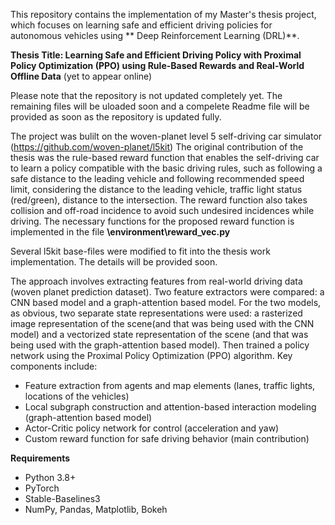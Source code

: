 This repository contains the implementation of my Master's thesis project, which focuses on learning safe and efficient driving policies for autonomous vehicles 
using ** Deep Reinforcement Learning (DRL)**.

**Thesis Title: Learning Safe and Efficient Driving Policy with Proximal Policy Optimization (PPO) using Rule-Based Rewards and Real-World Offline Data** (yet to appear online)

Please note that the repository is not updated completely yet. The remaining files will be uloaded soon and a compelete Readme file will be provided as soon as 
the repository is updated fully.

The project was bulilt on the woven-planet level 5 self-driving car simulator (https://github.com/woven-planet/l5kit)
The original contribution of the thesis was the rule-based reward function that enables the self-driving car to learn a policy compatible with the basic
driving rules, such as following a safe distance to the leading vehicle and following recommended speed limit, considering the distance to the leading vehicle,
traffic light status (red/green), distance to the intersection. The reward function also takes collision and off-road incidence to avoid such undesired incidences
while driving. The necessary functions for the proposed reward function is implemented in the file **\environment\reward_vec.py**

Several l5kit base-files were modified to fit into the thesis work implementation. The details will be provided soon.

The approach involves extracting features from real-world driving data (woven planet prediction dataset). Two feature extractors were compared: a CNN based model and 
a graph-attention based model. For the two models, as obvious, two separate state representations were used: a rasterized image representation of the scene(and that was
being used with the CNN model) and a vectorized state representation of the scene (and that was being used with the graph-attention based model).
Then trained a policy network using the Proximal Policy Optimization (PPO) algorithm. Key components include:

- Feature extraction from agents and map elements (lanes, traffic lights, locations of the vehicles)
- Local subgraph construction and attention-based interaction modeling (graph-attention based model)
- Actor-Critic policy network for control (acceleration and yaw)
- Custom reward function for safe driving behavior (main contribution)

**Requirements**

- Python 3.8+
- PyTorch
- Stable-Baselines3
- NumPy, Pandas, Matplotlib, Bokeh

